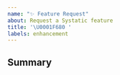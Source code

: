 ```yaml
---
name: "✨ Feature Request"
about: Request a Systatic feature
title: '\U0001F680 '
labels: enhancement
---
```


<!--
    Please fill out each of the below sections with as much information as possible.
    
    Before opening a new issue, please check other issues to see if others have requested the same feature.
        - https://github.com/damcclean/systatic/issues
-->

## Summary

<!--
    Explanation of the feature you want added.
-->